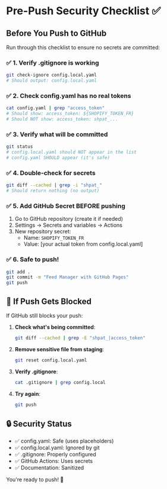 # Pre-Push Security Checklist ✅

## Before You Push to GitHub

Run through this checklist to ensure no secrets are committed:

### ✅ 1. Verify .gitignore is working
```bash
git check-ignore config.local.yaml
# Should output: config.local.yaml
```

### ✅ 2. Check config.yaml has no real tokens
```bash
cat config.yaml | grep "access_token"
# Should show: access_token: ${SHOPIFY_TOKEN_FR}
# Should NOT show: access_token: shpat_...
```

### ✅ 3. Verify what will be committed
```bash
git status
# config.local.yaml should NOT appear in the list
# config.yaml SHOULD appear (it's safe)
```

### ✅ 4. Double-check for secrets
```bash
git diff --cached | grep -i "shpat_"
# Should return nothing (no output)
```

### ✅ 5. Add GitHub Secret BEFORE pushing
1. Go to GitHub repository (create it if needed)
2. Settings → Secrets and variables → Actions
3. New repository secret:
   - Name: `SHOPIFY_TOKEN_FR`
   - Value: [your actual token from config.local.yaml]

### ✅ 6. Safe to push!
```bash
git add .
git commit -m "Feed Manager with GitHub Pages"
git push
```

## 🚨 If Push Gets Blocked

If GitHub still blocks your push:

1. **Check what's being committed**:
   ```bash
   git diff --cached | grep -E "shpat_|access_token"
   ```

2. **Remove sensitive file from staging**:
   ```bash
   git reset config.local.yaml
   ```

3. **Verify .gitignore**:
   ```bash
   cat .gitignore | grep config.local
   ```

4. **Try again**:
   ```bash
   git push
   ```

## 🔒 Security Status

- ✅ config.yaml: Safe (uses placeholders)
- ✅ config.local.yaml: Ignored by git
- ✅ .gitignore: Properly configured
- ✅ GitHub Actions: Uses secrets
- ✅ Documentation: Sanitized

You're ready to push! 🚀
